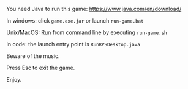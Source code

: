 
You need Java to run this game: https://www.java.com/en/download/

In windows: click ```game.exe.jar```
   or launch ```run-game.bat```

Unix/MacOS: Run from command line by executing ```run-game.sh```

In code: the launch entry point is ```RunRPSDesktop.java```

Beware of the music.

Press Esc to exit the game.

Enjoy.

